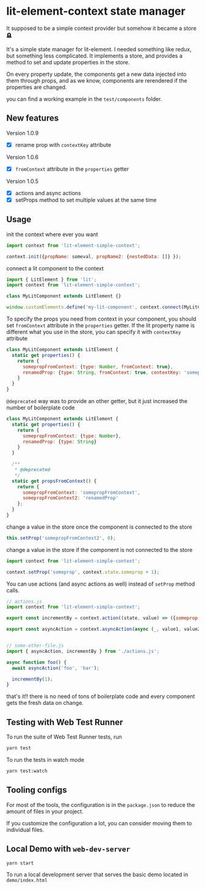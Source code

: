 # lit-element-context state manager

It supposed to be a simple context provider but somehow it became a store 🪦

It's a simple state manager for lit-element. I needed something like redux, but something less complicated. It implements a store, and provides a method to set and update properties in the store.

On every property update, the components get a new data injected into them through props, and as we know, components are rerendered if the properties are changed.

you can find a working example in the `test/components` folder.


## New features

Version 1.0.9
- [x] rename prop with `contextKey` attribute

Version 1.0.6
- [x] `fromContext` attribute in the `properties` getter

Version 1.0.5
- [x] actions and async actions
- [x] setProps method to set multiple values at the same time

## Usage

init the context where ever you want

```javascript
import context from 'lit-element-simple-context';

context.init({propName: someval, propName2: {nestedData: []} });
```

connect a lit component to the context
```javascript
import { LitElement } from 'lit';
import context from 'lit-element-simple-context';

class MyLitComponent extends LitElement {}

window.customElements.define('my-lit-component', context.connect(MyLitComponent));
```

To specify the props you need from context in your component, you should set `fromContext` attribute in the `properties` getter. 
If the lit property name is different what you use in the store, you can specify it with `contextKey` attribute

```javascript
class MyLitComponent extends LitElement {
  static get properties() {
    return {
      somepropFromContext: {type: Number, fromContext: true},
      renamedProp: {type: String, fromContext: true, contextKey: 'somepropInTheStore'}
    }
  }
}
```

`@deprecated` way was to provide an other getter, but it just increased the number of boilerplate code
```javascript
class MyLitComponent extends LitElement {
  static get properties() {
    return {
      somepropFromContext: {type: Number},
      renamedProp: {type: String}
    }
  }

  /** 
   * @deprecated
   */
  static get propsFromContext() {
    return {
      somepropFromContext: 'somepropFromContext',
      somepropFromContext2: 'renamedProp'
    };
  }
}
```

change a value in the store once the component is connected to the store
```javascript
this.setProp('somepropFromContext2', 0);
```

change a value in the store if the component is not connected to the store
```javascript
import context from 'lit-element-simple-context';

context.setProp('someprop', context.state.someprop + 1);
```

You can use actions (and async actions as well) instead of `setProp` method calls.

```javascript 
// actions.js
import context from 'lit-element-simple-context';

export const incrementBy = context.action((state, value) => ({someprop: state.someprop + value}));

export const asyncAction = context.asyncAction(async (_, value1, value2) => ({ value1, value2}));


// some-other-file.js
import { asyncAction, incrementBy } from './actions.js';

async function foo() {
  await asyncAction('foo', 'bar');

  incrementBy(1);
}
```

that's it!! there is no need of tons of boilerplate code and every component gets the fresh data on change.

## Testing with Web Test Runner
To run the suite of Web Test Runner tests, run
```bash
yarn test
```

To run the tests in watch mode 

```bash
yarn test:watch
```

## Tooling configs

For most of the tools, the configuration is in the `package.json` to reduce the amount of files in your project.

If you customize the configuration a lot, you can consider moving them to individual files.

## Local Demo with `web-dev-server`
```bash
yarn start
```
To run a local development server that serves the basic demo located in `demo/index.html`
